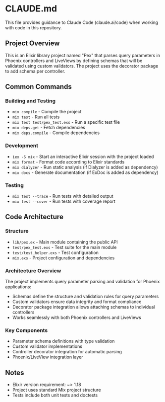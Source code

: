 # CLAUDE.md

This file provides guidance to Claude Code (claude.ai/code) when working with code in this repository.

## Project Overview

This is an Elixir library project named "Pex" that parses query parameters in Phoenix controllers and LiveViews by defining schemas that will be validated using custom validators. The project uses the decorator package to add schema per controller.

## Common Commands

### Building and Testing
- `mix compile` - Compile the project
- `mix test` - Run all tests
- `mix test test/pex_test.exs` - Run a specific test file
- `mix deps.get` - Fetch dependencies
- `mix deps.compile` - Compile dependencies

### Development
- `iex -S mix` - Start an interactive Elixir session with the project loaded
- `mix format` - Format code according to Elixir standards
- `mix dialyzer` - Run static analysis (if Dialyzer is added as dependency)
- `mix docs` - Generate documentation (if ExDoc is added as dependency)

### Testing
- `mix test --trace` - Run tests with detailed output
- `mix test --cover` - Run tests with coverage report

## Code Architecture

### Structure
- `lib/pex.ex` - Main module containing the public API
- `test/pex_test.exs` - Test suite for the main module
- `test/test_helper.exs` - Test configuration
- `mix.exs` - Project configuration and dependencies

### Architecture Overview
The project implements query parameter parsing and validation for Phoenix applications:
- Schemas define the structure and validation rules for query parameters
- Custom validators ensure data integrity and format compliance
- Decorator package integration allows attaching schemas to individual controllers
- Works seamlessly with both Phoenix controllers and LiveViews

### Key Components
- Parameter schema definitions with type validation
- Custom validator implementations
- Controller decorator integration for automatic parsing
- Phoenix/LiveView integration layer

## Notes
- Elixir version requirement: ~> 1.18
- Project uses standard Mix project structure
- Tests include both unit tests and doctests